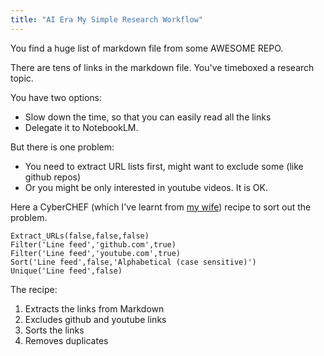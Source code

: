 ```yaml
---
title: "AI Era My Simple Research Workflow"
---
```



You find a huge list of markdown file from some AWESOME REPO.

There are tens of links in the markdown file. You've timeboxed a research topic.

You have two options:

- Slow down the time, so that you can easily read all the links
- Delegate it to NotebookLM.


But there is one problem:

- You need to extract URL lists first, might want to exclude some (like github repos)
- Or you might be only interested in youtube videos. It is OK.


Here a CyberCHEF (which I've learnt from [my wife](https://www.linkedin.com/in/semanurg/)) recipe to sort out the problem.


```
Extract_URLs(false,false,false)
Filter('Line feed','github.com',true)
Filter('Line feed','youtube.com',true)
Sort('Line feed',false,'Alphabetical (case sensitive)')
Unique('Line feed',false)
```

The recipe:

1. Extracts the links from Markdown
2. Excludes github and youtube links
3. Sorts the links
4. Removes duplicates

